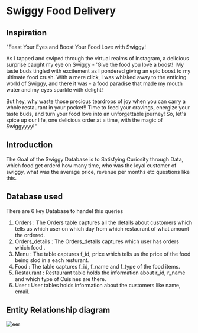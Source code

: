 # Swiggy Food Delivery

## Inspiration
"Feast Your Eyes and Boost Your Food Love with Swiggy!

As I tapped and swiped through the virtual realms of Instagram, a delicious surprise caught my eye on Swiggy - 'Give the food you love a boost!' My taste buds tingled with excitement as I pondered giving an epic boost to my ultimate food crush. With a mere click, I was whisked away to the enticing world of Swiggy, and there it was - a food paradise that made my mouth water and my eyes sparkle with delight!

But hey, why waste those precious teardrops of joy when you can carry a whole restaurant in your pocket!! Time to feed your cravings, energize your taste buds, and turn your food love into an unforgettable journey! So, let's spice up our life, one delicious order at a time, with the magic of Swiggyyyy!"

## Introduction
The Goal of the Swiggy Database is to Satisfying Curiosity through Data, which food get orderd how many time, who was the loyal customer of swiggy, what was the average price, revenue per months etc
questions like this.

## Database used
There are 6 key Database to handel this queries
1. Orders : The Orders table captures all the details about customers which tells us which user on which day from which restaurant of what amount the ordered. 
2. Orders_details : The Orders_details captures which user has orders which food .
3. Menu : The table captures f_id, price which tells us the price of the food being slod in a each resturant.
4. Food : The table captures f_id, f_name and f_type of the food items.
5. Restaurant : Restaurant table holds the information about r_id, r_name and which type of Cuisines are there.
6. User : User tables holds information about the customers like name, email.

## Entity Relationship diagram
![eer](https://github.com/PriyaMandall/SQL/assets/111956633/cdd99ad7-3130-494e-b01b-413bb0fdc411)

